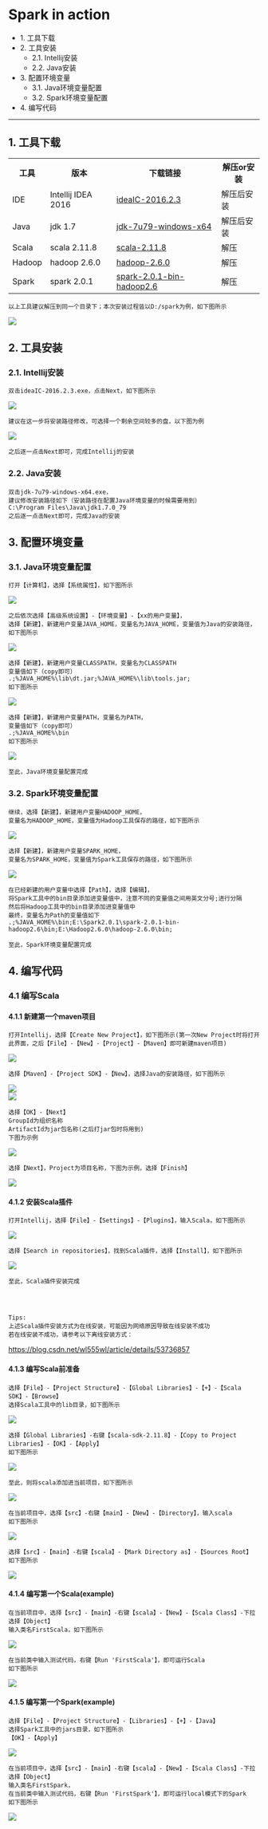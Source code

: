 # Spark in action
<div>
<ul>
<li><a>1. 工具下载</a></li>
<li><a>2. 工具安装</a>
<ul>
<li><a>2.1. Intellij安装</a></li>
<li><a>2.2. Java安装</a></li>
</ul></li>
<li><a>3. 配置环境变量</a>
<ul>
<li><a>3.1. Java环境变量配置</a></li>
<li><a>3.2. Spark环境变量配置</a></li>
</ul></li>
<li><a>4. 编写代码</a></li>
<ul>
</div>

---
## 1. 工具下载
<div>
<table class="dataintable">
<tr>
<th>工具</th>
<th>版本</th>
<th>下载链接</th>
<th>解压or安装</th>
</tr>
<tr>
    <td>IDE</td>
    <td>Intellij IDEA 2016</td>
    <td><a href="https://cdrive.cloud.ctripcorp.com/apps/files/?dir=%2Fspark">ideaIC-2016.2.3</a></td>
    <td>解压后安装</td>
</tr>
<tr>
    <td>Java</td>
    <td>jdk 1.7</td>
    <td><a href="https://cdrive.cloud.ctripcorp.com/apps/files/?dir=%2Fspark">jdk-7u79-windows-x64</a></td>
    <td>解压后安装</td>
</tr>
<tr>
    <td>Scala</td>
    <td>scala 2.11.8</td>
    <td><a href="https://cdrive.cloud.ctripcorp.com/apps/files/?dir=%2Fspark">scala-2.11.8</a></td>
    <td>解压</td>
</tr>
<tr>
    <td>Hadoop</td>
    <td>hadoop 2.6.0</td>
    <td><a href="https://cdrive.cloud.ctripcorp.com/apps/files/?dir=%2Fspark">hadoop-2.6.0</a></td>
    <td>解压</td>
</tr>
<tr>
    <td>Spark</td>
    <td>spark 2.0.1</td>
    <td><a href="https://cdrive.cloud.ctripcorp.com/apps/files/?dir=%2Fspark">spark-2.0.1-bin-hadoop2.6</a></td>
    <td>解压</td>
</tr>
</table>
</div>

    以上工具建议解压到同一个目录下；本次安装过程皆以D:/spark为例，如下图所示
<img src="img/chap01/src.png"/><br>
## 2. 工具安装
### 2.1. Intellij安装
    双击ideaIC-2016.2.3.exe，点击Next，如下图所示
<img src="img/chap01/intellij.png"/><br>

    建议在这一步将安装路径修改，可选择一个剩余空间较多的盘，以下图为例
<img src="img/chap01/intellij2.png"/><br>

    之后逐一点击Next即可，完成Intellij的安装
### 2.2. Java安装
    双击jdk-7u79-windows-x64.exe，
    建议修改安装路径如下（安装路径在配置Java环境变量的时候需要用到）
    C:\Program Files\Java\jdk1.7.0_79
    之后逐一点击Next即可，完成Java的安装
## 3. 配置环境变量
### 3.1. Java环境变量配置
    打开【计算机】，选择【系统属性】，如下图所示
<img src="img/chap01/system property.png"/><br>    

    之后依次选择【高级系统设置】-【环境变量】-【xx的用户变量】，
    选择【新建】，新建用户变量JAVA_HOME，变量名为JAVA_HOME，变量值为Java的安装路径，如下图所示
<img src="img/chap01/javahome.png"/><br> 

    选择【新建】，新建用户变量CLASSPATH，变量名为CLASSPATH
    变量值如下（copy即可）
    .;%JAVA_HOME%\lib\dt.jar;%JAVA_HOME%\lib\tools.jar;
    如下图所示
<img src="img/chap01/classpath.png"/><br>

    选择【新建】，新建用户变量PATH，变量名为PATH，
    变量值如下（copy即可）
    .;%JAVA_HOME%\bin
    如下图所示
<img src="img/chap01/path.png"/><br>

    至此，Java环境变量配置完成
### 3.2. Spark环境变量配置
    继续，选择【新建】，新建用户变量HADOOP_HOME，
    变量名为HADOOP_HOME，变量值为Hadoop工具保存的路径，如下图所示
<img src="img/chap01/hadoophome.png"/><br>

    选择【新建】，新建用户变量SPARK_HOME，
    变量名为SPARK_HOME，变量值为Spark工具保存的路径，如下图所示
<img src="img/chap01/sparkhome.png"/><br>

    在已经新建的用户变量中选择【Path】，选择【编辑】，
    将Spark工具中的bin目录添加进变量值中，注意不同的变量值之间用英文分号;进行分隔
    然后将Hadoop工具中的bin目录添加进变量值中
    最终，变量名为Path的变量值如下
    .;%JAVA_HOME%\bin;E:\Spark2.0.1\spark-2.0.1-bin-hadoop2.6\bin;E:\Hadoop2.6.0\hadoop-2.6.0\bin;
    
    至此，Spark环境变量配置完成
## 4. 编写代码
### 4.1 编写Scala
#### 4.1.1 新建第一个maven项目
    打开Intellij，选择【Create New Project】，如下图所示(第一次New Project时将打开此界面，之后【File】-【New】-【Project】-【Maven】即可新建maven项目)
<img src="img/chap01/firstproject.png"/><br>

    选择【Maven】-【Project SDK】-【New】，选择Java的安装路径，如下图所示
<img src="img/chap01/newmaven.png"/><br>
<img src="img/chap01/selectsdk.png"/><br>
    
    选择【OK】-【Next】
    GroupId为组织名称
    ArtifactId为jar包名称(之后打jar包时将用到)
    下图为示例
<img src="img/chap01/groupid.png"/><br>

    选择【Next】，Project为项目名称，下图为示例，选择【Finish】
<img src="img/chap01/project.png"/><br>
#### 4.1.2 安装Scala插件
    打开Intellij，选择【File】-【Settings】-【Plugins】，输入Scala，如下图所示

<img src="img/chap01/scalaplugins.png"/><br>
    
    选择【Search in repositories】，找到Scala插件，选择【Install】，如下图所示

<img src="img/chap01/scala.png"/><br>

    至此，Scala插件安装完成
<br>
<pre><code>
Tips: 
上述Scala插件安装方式为在线安装，可能因为网络原因导致在线安装不成功
若在线安装不成功，请参考以下离线安装方式：
</code></pre>

https://blog.csdn.net/wl555wl/article/details/53736857<br>
#### 4.1.3 编写Scala前准备
    选择【File】-【Project Structure】-【Global Libraries】-【+】-【Scala SDK】-【Browse】
    选择Scala工具中的lib目录，如下图所示
<img src="img/chap01/scalasdk.png"/><br>

    选择【Global Libraries】-右键【scala-sdk-2.11.8】-【Copy to Project Libraries】-【OK】-【Apply】
    如下图所示
<img src="img/chap01/copysdk.png"/><br>
    
    至此，则将scala添加进当前项目，如下图所示
<img src="img/chap01/scalaexternal.png"/><br>   

    在当前项目中，选择【src】-右键【main】-【New】-【Directory】，输入scala
    如下图所示
<img src="img/chap01/newscala.png"/><br>

    选择【src】-【main】-右键【scala】-【Mark Directory as】-【Sources Root】
    如下图所示
<img src="img/chap01/sourcesroot.png"/><br>
#### 4.1.4 编写第一个Scala(example)
    在当前项目中，选择【src】-【main】-右键【scala】-【New】-【Scala Class】-下拉选择【Object】
    输入类名FirstScala，如下图所示
<img src="img/chap01/firstscala.png"/><br>
    
    在当前类中输入测试代码，右键【Run 'FirstScala'】，即可运行Scala
    如下图所示
<img src="img/chap01/runscala.png"/><br>
#### 4.1.5 编写第一个Spark(example)
    选择【File】-【Project Structure】-【Libraries】-【+】-【Java】
    选择Spark工具中的jars目录，如下图所示
    【OK】-【Apply】
<img src="img/chap01/sparkjars.png"/><br>

    在当前项目中，选择【src】-【main】-右键【scala】-【New】-【Scala Class】-下拉选择【Object】
    输入类名FirstSpark，
    在当前类中输入测试代码，右键【Run 'FirstSpark'】，即可运行local模式下的Spark
    如下图所示
<img src="img/chap01/runspark.png"/><br>    
